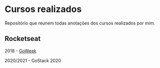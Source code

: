 # Cursos realizados
Repositório que reunem todas anotações dos cursos realizados por mim.

## Rocketseat

2018 - [GoWeek](https://github.com/felipebbarbosa/curso-rocketseat_goweek-2018)

2020/2021 - GoStack 2020

